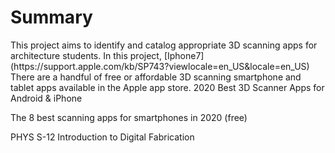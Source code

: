 
<h1>Summary</h1>
This project aims to identify and catalog appropriate 3D scanning apps for architecture students. 
In this project, [Iphone7](https://support.apple.com/kb/SP743?viewlocale=en_US&locale=en_US)
There are a handful of free or affordable 3D scanning smartphone and tablet apps available in the Apple app store.
2020 Best 3D Scanner Apps for Android & iPhone


The 8 best scanning apps for smartphones in 2020 (free)

PHYS S-12
Introduction to Digital Fabrication
